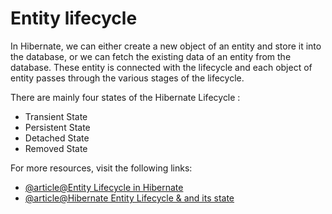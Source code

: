 # Entity lifecycle

In Hibernate, we can either create a new object of an entity and store it into the database, or we can fetch the existing data of an entity from the database. These entity is connected with the lifecycle and each object of entity passes through the various stages of the lifecycle.

There are mainly four states of the Hibernate Lifecycle :

- Transient State
- Persistent State
- Detached State
- Removed State

For more resources, visit the following links:

- [@article@Entity Lifecycle in Hibernate](https://www.tpointtech.com/hibernate-lifecycle)
- [@article@Hibernate Entity Lifecycle & and its state](https://www.baeldung.com/hibernate-entity-lifecycle)
